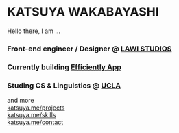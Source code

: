 # KATSUYA WAKABAYASHI

Hello there, I am ...


### Front-end engineer / Designer @ [LAWI STUDIOS](https://lawistudios.com)

### Currently building [Efficiently App](https://join.efficiently.app)

### Studing CS & Linguistics @ [UCLA](https://github.com/ucla)<br/>


and more <br/>
[katsuya.me/projects](https://katsuya.me/projects)<br/>
[katsuya.me/skills](https://katsuya.me/skills)<br/>
[katsuya.me/contact](https://katsuya.me/contact)<br/>

